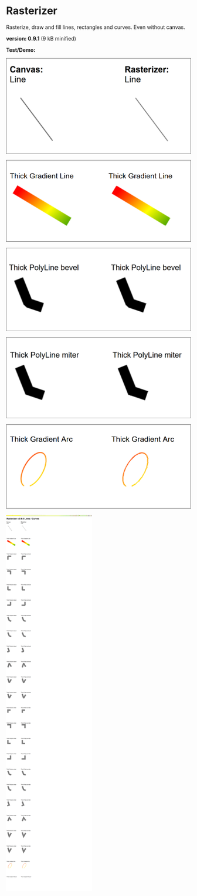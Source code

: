 # Rasterizer

Rasterize, draw and fill lines, rectangles and curves. Even without canvas.

**version: 0.9.1** (9 kB minified)

**Test/Demo:**

![line](/line.png)

![gradient thick line](/thicklines.png)

![bevel polyline join](/joinbevel.png)

![miter polyline join](/joinmiter.png)

![gradient arc](/arc.png)

![all tests](/all.png)

